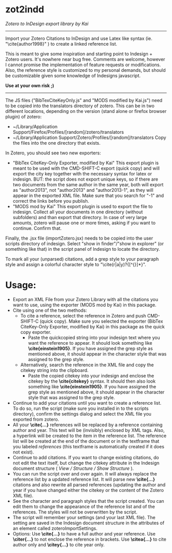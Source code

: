 zot2indd
========
_Zotero to InDesign export library by Kai_

----------------------------------------
Import your Zotero Citations to InDesign and use Latex like syntax (ie. "\cite{author1998}" ) to create a linked reference list.

This is meant to give some inspiration and starting point to Indesign + Zotero users. It's nowhere near bug free. Comments are welcome, however I cannot promise the implementation of feature requests or modifications.
Also, the reference style is customized to my personal demands, but should be customizable given some knowledge of Indesigns javascript.

**Use at your own risk ;)**

________________________________________

The JS files ("BibTexCiteKeyOnly.js" and "MODS modified by Kai.js") need to be copied into the translators directory of zotero. This can be in two different locations, depending on the version (stand alone or firefox browser plugin) of zotero:
- ~/Library/Application Support/Firefox/Profiles/[random]/zotero/translators
- ~/Library/Application Support/Zotero/Profiles/[random]/translators
Copy the files into the one directory that exists.

In Zotero, you should see two new exporters:

-	"BibTex CiteKey-Only Exporter, modified by Kai"
	This export plugin is meant to be used with the CMD-SHIFT-C export (quick copy)
	and will export the city key together with the necessary syntax for latex or
	indesign.
	BUT: the script does not export unique keys, so if there are two documents from
	the same author in the same year, both will export as "author2013", not
	"author2013" and "author2013-1", as they will appear in the exported XML file.
	Make sure that you search for "-1" and correct the links before you publish.
-	"MODS mod by Kai"
	This export plugin is used to export the file to indesign. Collect all your
	documents in one directory (without subfolders) and than export that directory.
	In case of very large amounts, zotero will pause one or more times, asking if you want
	to continue. Confirm that.
	
Finally, the .jsx file (importZotero.jsx) needs to be copied into the user scripts directory of indesign. Select "show in finder"/"show in explorer" (or something like that) in the script panel of Indesign to locate the directory.

To mark all your (unparsed) citations, add a grep style to your paragraph style and assign a colorful character style to "\\cite(r|a|y)?\{[^{}]*\}".

Usage:
======
- Export an XML File from your Zotero Library with all the citations you want to use, using the exporter (MODS mod by Kai) in this package.
- Cite using one of the two methods:
    - To cite a reference, select the reference in Zotero and push CMD-SHIFT-C (quick copy). Make sure you selected the exporter (BibTex CiteKey-Only Exporter, modified by Kai) in this package as the quick copy exporter.
        - Paste the quickcopied string into your indesign text where you want the reference to appear. It should look something like **\cite{einstein1905}**. If you have assigned the grep style as mentioned above, it should appear in the character style that was assigned to the grep style.
    - Alternatively, search the reference in the XML file and copy the citekey string into the clipboard.
        - Paste the copied citekey into your indesign and enclose the citekey by the **\cite{citekey}** syntax. It should then also look something like **\cite{einstein1905}**. If you have assigned the grep style as mentioned above, it should appear in the character style that was assigned to the grep style.
- Continue to add your citations until you want to create a reference list. To do so, run the script (make sure you installed in to the scripts directory), confirm the settings dialog and select the XML file you exported from zotero.
- All your **\cite{...}** references will be replaced by a reference containing author and year. This text will be (invisibly) enclosed by XML tags. Also, a hyperlink will be created to the item in the reference list. The reference list will be created at the end of the document or in the textframe that you labeled *references* (this textframe is automatically created if it does not exist).
- Continue to add citations. If you want to change existing citations, do not edit the text itself, but change the citekey attribute in the Indesign document structure ( *View / Structure / Show Structure* ).
- You can run the script over and over again. It will always replace the reference list by a updated reference list. It will parse new **\cite{...}** citations and also rewrite all parsed references (updating the author and year if you have changed either the citekey or the content of the Zotero XML file).
- See the character and paragraph styles that the script created. You can edit them to change the appearance of the reference list and of the references. The styles will not be overwritten by the script.
- The script will remember your settings (and your last XML file). The setting are saved in the Indesign document structure in the attributes of an element called zoteroImportSettings.
- Options: Use **\cite{...}** to have a full author and year reference. Use **\citer{...}** to not enclose the reference in brackets. Use **\citea{...}** to cite author only and **\citey{...}** to cite year only.
